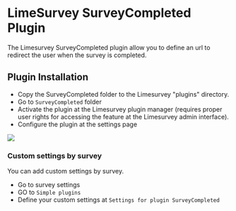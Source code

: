 # LimeSurvey SurveyCompleted Plugin

The Limesurvey SurveyCompleted plugin allow you to define an url to redirect the user when the survey is completed.

## Plugin Installation

- Copy the SurveyCompleted folder to the Limesurvey "plugins" directory.
- Go to `SurveyCompleted` folder
- Activate the plugin at the Limesurvey plugin manager (requires proper user rights for accessing the feature at the Limesurvey admin interface).
- Configure the plugin at the settings page

<img src="img/settings.png" />

### Custom settings by survey
You can add custom settings by survey.

- Go to survey settings
- GO to `Simple plugins`
- Define your custom settings at `Settings for plugin SurveyCompleted `

